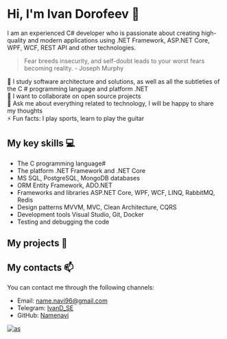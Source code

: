# Hi, I'm Ivan Dorofeev  👋 

I am an experienced C# developer who is passionate about creating high-quality and modern applications using .NET Framework, ASP.NET Core, WPF, WCF, REST API and other technologies.<br>

>Fear breeds insecurity, and self-doubt leads to your worst fears becoming reality. - Joseph Murphy

💪 I study software architecture and solutions, as well as all the subtleties of the C # programming language and platform .NET<br>
🤝 I want to collaborate on open source projects<br>
💭 Ask me about everything related to technology, I will be happy to share my thoughts<br>
⚡ Fun facts:  I play sports, learn to play the guitar<br>


## My key skills 💻

- The C programming language#
- The platform .NET Framework and .NET Core
- MS SQL, PostgreSQL, MongoDB databases
- ORM Entity Framework, ADO.NET
- Frameworks and libraries ASP.NET Core, WPF, WCF, LINQ, RabbitMQ, Redis
- Design patterns MVVM, MVC, Clean Architecture, CQRS 
- Development tools Visual Studio, Git, Docker 
- Testing and debugging the code

## My projects 🚀


## My contacts 📫

You can contact me through the following channels:
- Email: [name.navi96@gmail.com](mailto:name.navi96@gmail.com)
- Telegram: [IvanD_SE](https://t.me/IvanD_SE)
- GitHub: [Namenavi](https://github.com/namenavi)

[![as](https://tenor.com/view/net-web-live-tv-tele-gif-20708448.gif)](#)
